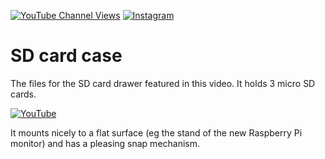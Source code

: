 [![YouTube Channel Views](https://img.shields.io/youtube/channel/views/UCz5BOU9J9pB_O0B8-rDjCWQ?style=flat&logo=youtube&logoColor=red&labelColor=white&color=ffed53)](https://www.youtube.com/channel/UCz5BOU9J9pB_O0B8-rDjCWQ) [![Instagram](https://img.shields.io/github/stars/veebch?style=flat&logo=github&logoColor=black&labelColor=white&color=ffed53)](https://www.instagram.com/v_e_e_b/)

# SD card case

The files for the SD card drawer featured in this video. It holds 3 micro SD cards.

[![YouTube](http://i.ytimg.com/vi/pPxQpw2Np7s/hqdefault.jpg)](https://www.youtube.com/watch?v=pPxQpw2Np7s)

It mounts nicely to a flat surface (eg the stand of the new Raspberry Pi monitor) and has a pleasing snap mechanism. 
